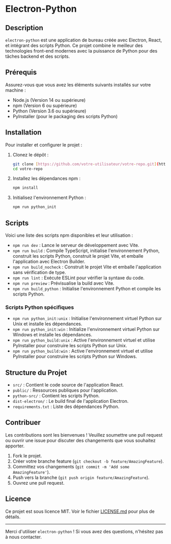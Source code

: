 # Electron-Python

## Description

`electron-python` est une application de bureau créée avec Electron, React, et intégrant des scripts Python. Ce projet combine le meilleur des technologies front-end modernes avec la puissance de Python pour des tâches backend et des scripts.

## Prérequis

Assurez-vous que vous avez les éléments suivants installés sur votre machine :

- Node.js (Version 14 ou supérieure)
- npm (Version 6 ou supérieure)
- Python (Version 3.6 ou supérieure)
- PyInstaller (pour le packaging des scripts Python)

## Installation

Pour installer et configurer le projet :

1. Clonez le dépôt :
    ```sh
    git clone [https://github.com/votre-utilisateur/votre-repo.git](https://github.com/FaresSofiane/electron-python.git)
    cd votre-repo
    ```

2. Installez les dépendances npm :
    ```sh
    npm install
    ```

3. Initialisez l'environnement Python :
    ```sh
    npm run python_init
    ```

## Scripts

Voici une liste des scripts npm disponibles et leur utilisation :

- `npm run dev` : Lance le serveur de développement avec Vite.
- `npm run build` : Compile TypeScript, initialise l'environnement Python, construit les scripts Python, construit le projet Vite, et emballe l'application avec Electron Builder.
- `npm run build_nocheck` : Construit le projet Vite et emballe l'application sans vérification de type.
- `npm run lint` : Exécute ESLint pour vérifier la syntaxe du code.
- `npm run preview` : Prévisualise la build avec Vite.
- `npm run build_python` : Initialise l'environnement Python et compile les scripts Python.

### Scripts Python spécifiques

- `npm run python_init:unix` : Initialise l'environnement virtuel Python sur Unix et installe les dépendances.
- `npm run python_init:win` : Initialize l'environnement virtuel Python sur Windows et installe les dépendances.
- `npm run python_build:unix` : Active l'environnement virtuel et utilise PyInstaller pour construire les scripts Python sur Unix.
- `npm run python_build:win` : Active l'environnement virtuel et utilise PyInstaller pour construire les scripts Python sur Windows.

## Structure du Projet

- `src/` : Contient le code source de l'application React.
- `public/` : Ressources publiques pour l'application.
- `python-src/` : Contient les scripts Python.
- `dist-electron/` : Le build final de l'application Electron.
- `requirements.txt` : Liste des dépendances Python.

## Contribuer

Les contributions sont les bienvenues ! Veuillez soumettre une pull request ou ouvrir une issue pour discuter des changements que vous souhaitez apporter.

1. Fork le projet.
2. Créer votre branche feature (`git checkout -b feature/AmazingFeature`).
3. Committez vos changements (`git commit -m 'Add some AmazingFeature'`).
4. Push vers la branche (`git push origin feature/AmazingFeature`).
5. Ouvrez une pull request.

## Licence

Ce projet est sous licence MIT. Voir le fichier [LICENSE.md](LICENSE.md) pour plus de détails.

---

Merci d'utiliser `electron-python` ! Si vous avez des questions, n'hésitez pas à nous contacter.
